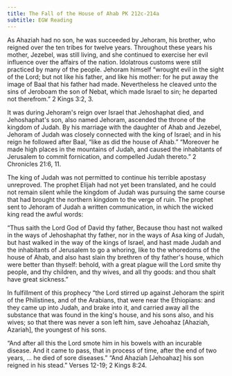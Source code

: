 ```yaml
---
title: The Fall of the House of Ahab PK 212c-214a
subtitle: EGW Reading
---
```


As Ahaziah had no son, he was succeeded by Jehoram, his brother, who reigned over the ten tribes for twelve years. Throughout these years his mother, Jezebel, was still living, and she continued to exercise her evil influence over the affairs of the nation. Idolatrous customs were still practiced by many of the people. Jehoram himself “wrought evil in the sight of the Lord; but not like his father, and like his mother: for he put away the image of Baal that his father had made. Nevertheless he cleaved unto the sins of Jeroboam the son of Nebat, which made Israel to sin; he departed not therefrom.” 2 Kings 3:2, 3.

It was during Jehoram's reign over Israel that Jehoshaphat died, and Jehoshaphat's son, also named Jehoram, ascended the throne of the kingdom of Judah. By his marriage with the daughter of Ahab and Jezebel, Jehoram of Judah was closely connected with the king of Israel; and in his reign he followed after Baal, “like as did the house of Ahab.” “Moreover he made high places in the mountains of Judah, and caused the inhabitants of Jerusalem to commit fornication, and compelled Judah thereto.” 2 Chronicles 21:6, 11.

The king of Judah was not permitted to continue his terrible apostasy unreproved. The prophet Elijah had not yet been translated, and he could not remain silent while the kingdom of Judah was pursuing the same course that had brought the northern kingdom to the verge of ruin. The prophet sent to Jehoram of Judah a written communication, in which the wicked king read the awful words:

“Thus saith the Lord God of David thy father, Because thou hast not walked in the ways of Jehoshaphat thy father, nor in the ways of Asa king of Judah, but hast walked in the way of the kings of Israel, and hast made Judah and the inhabitants of Jerusalem to go a whoring, like to the whoredoms of the house of Ahab, and also hast slain thy brethren of thy father's house, which were better than thyself: behold, with a great plague will the Lord smite thy people, and thy children, and thy wives, and all thy goods: and thou shalt have great sickness.”

In fulfillment of this prophecy “the Lord stirred up against Jehoram the spirit of the Philistines, and of the Arabians, that were near the Ethiopians: and they came up into Judah, and brake into it, and carried away all the substance that was found in the king's house, and his sons also, and his wives; so that there was never a son left him, save Jehoahaz \[Ahaziah, Azariah\], the youngest of his sons.

“And after all this the Lord smote him in his bowels with an incurable disease. And it came to pass, that in process of time, after the end of two years, ... he died of sore diseases.” “And Ahaziah \[Jehoahaz\] his son reigned in his stead.” Verses 12-19; 2 Kings 8:24.